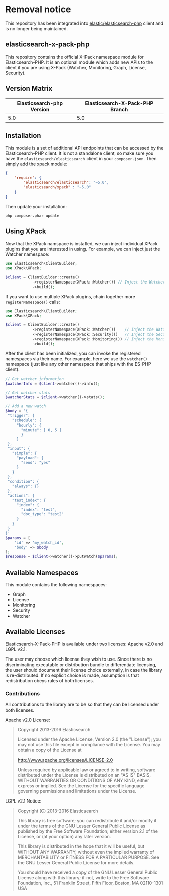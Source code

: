 Removal notice
=================

This repository has been integrated into [elastic/elasticsearch-php](https://github.com/elastic/elasticsearch-php) client and is no longer being maintained.

## elasticsearch-x-pack-php


This repository contains the official X-Pack namespace module for Elasticsearch-PHP.  It is an optional module which
adds new APIs to the client if you are using X-Pack (Watcher, Monitoring, Graph, License, Security).

Version Matrix
--------------

| Elasticsearch-php Version | Elasticsearch-X-Pack-PHP Branch |
| --------------------- | ------------------------ |
| 5.0    | 5.0                   |



Installation
------------
This module is a set of additional API endpoints that can be accessed by the Elasticsearch-PHP client.  It is not a
standalone client, so make sure you have the `elasticsearch/elasticsearch` client in your `composer.json`.  Then simply
add the xpack module:


```json
{
    "require": {
        "elasticsearch/elasticsearch": "~5.0",
        "elasticsearch/xpack" : "~5.0"
    }
}
```

Then update your installation:


```bash
php composer.phar update
```


Using XPack
-----

Now that the XPack namspace is installed, we can inject individual XPack plugins that you are interested in using.
For example, we can inject just the Watcher namespace:



```php
use Elasticsearch\ClientBuilder;
use XPack\XPack;

$client = ClientBuilder::create()
            ->registerNamespace(XPack::Watcher()) // Inject the Watcher namespace
            ->build();
```

If you want to use multiple XPack plugins, chain together more `registerNamespace()` calls:

```php
use Elasticsearch\ClientBuilder;
use XPack\XPack;

$client = ClientBuilder::create()
            ->registerNamespace(XPack::Watcher())    // Inject the Watcher namespace
            ->registerNamespace(XPack::Security())   // Inject the Security namespace
            ->registerNamespace(XPack::Monitoring()) // Inject the Monitoring namespace
            ->build();
```

After the client has been initialized, you can invoke the registered namespaces via their name.  For example,
here we use the `watcher()` namespace (just like any other namespace that ships with the ES-PHP client):

```php
// Get watcher information
$watcherInfo = $client->watcher()->info();

// Get watcher stats
$watcherStats = $client->watcher()->stats();

// Add a new watch
$body = '{
 "trigger": {
   "schedule": {
     "hourly": {
       "minute": [ 0, 5 ]
       }
     }
 },
 "input": {
   "simple": {
     "payload": {
       "send": "yes"
     }
   }
 },
 "condition": {
   "always": {}
 },
 "actions": {
   "test_index": {
     "index": {
       "index": "test",
       "doc_type": "test2"
     }
   }
 }
}'
$params = [
    'id' => 'my_watch_id',
    'body' => $body
];
$response = $client->watcher()->putWatch($params);
```

Available Namespaces
------------

This module contains the following namespaces:

- Graph
- License
- Monitoring
- Security
- Watcher


Available Licenses
-------

Elasticsearch-X-Pack-PHP is available under two licenses: Apache v2.0 and LGPL v2.1.

The user may choose which license they wish to use.  Since there is no discriminating executable or distribution bundle
to differentiate licensing, the user should document their license choice externally, in case the library is re-distributed.
If no explicit choice is made, assumption is that redistribution obeys rules of both licenses.

### Contributions
All contributions to the library are to be so that they can be licensed under both licenses.

Apache v2.0 License:
>Copyright 2013-2016 Elasticsearch
>
>Licensed under the Apache License, Version 2.0 (the "License");
>you may not use this file except in compliance with the License.
>You may obtain a copy of the License at
>
>    http://www.apache.org/licenses/LICENSE-2.0
>
>Unless required by applicable law or agreed to in writing, software
>distributed under the License is distributed on an "AS IS" BASIS,
>WITHOUT WARRANTIES OR CONDITIONS OF ANY KIND, either express or implied.
>See the License for the specific language governing permissions and
>limitations under the License.

LGPL v2.1 Notice:
>Copyright (C) 2013-2016 Elasticsearch
>
>This library is free software; you can redistribute it and/or
>modify it under the terms of the GNU Lesser General Public
>License as published by the Free Software Foundation; either
>version 2.1 of the License, or (at your option) any later version.
>
>This library is distributed in the hope that it will be useful,
>but WITHOUT ANY WARRANTY; without even the implied warranty of
>MERCHANTABILITY or FITNESS FOR A PARTICULAR PURPOSE.  See the GNU
>Lesser General Public License for more details.
>
>You should have received a copy of the GNU Lesser General Public
>License along with this library; if not, write to the Free Software
>Foundation, Inc., 51 Franklin Street, Fifth Floor, Boston, MA  02110-1301  USA
